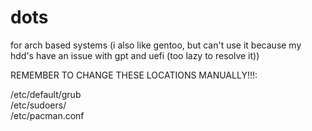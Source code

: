 # dots
for arch based systems
(i also like gentoo, but can't use it because my hdd's have an issue with gpt and uefi (too lazy to resolve it))

REMEMBER TO CHANGE THESE LOCATIONS MANUALLY!!!:

/etc/default/grub \
/etc/sudoers/ \
/etc/pacman.conf
